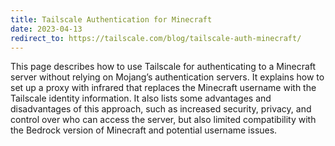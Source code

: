 ```yaml
---
title: Tailscale Authentication for Minecraft
date: 2023-04-13
redirect_to: https://tailscale.com/blog/tailscale-auth-minecraft/
---
```


<xeblog-conv name="Mimi" mood="happy">This page describes how to use Tailscale for authenticating to a Minecraft server without relying on Mojang’s authentication servers. It explains how to set up a proxy with infrared that replaces the Minecraft username with the Tailscale identity information. It also lists some advantages and disadvantages of this approach, such as increased security, privacy, and control over who can access the server, but also limited compatibility with the Bedrock version of Minecraft and potential username issues.</xeblog-conv>
